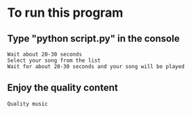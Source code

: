 # To run this program

  ## Type "python script.py" in the console

    Wait about 20-30 seconds
    Select your song from the list
    Wait for about 20-30 seconds and your song will be played


  ## Enjoy the quality content
    Quality music